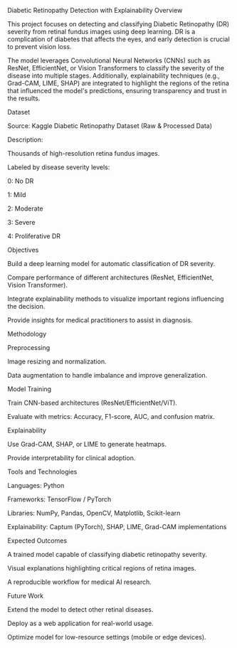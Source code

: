 Diabetic Retinopathy Detection with Explainability
Overview

This project focuses on detecting and classifying Diabetic Retinopathy (DR) severity from retinal fundus images using deep learning. DR is a complication of diabetes that affects the eyes, and early detection is crucial to prevent vision loss.

The model leverages Convolutional Neural Networks (CNNs) such as ResNet, EfficientNet, or Vision Transformers to classify the severity of the disease into multiple stages. Additionally, explainability techniques (e.g., Grad-CAM, LIME, SHAP) are integrated to highlight the regions of the retina that influenced the model's predictions, ensuring transparency and trust in the results.

Dataset

Source: Kaggle Diabetic Retinopathy Dataset
 (Raw & Processed Data)

Description:

Thousands of high-resolution retina fundus images.

Labeled by disease severity levels:

0: No DR

1: Mild

2: Moderate

3: Severe

4: Proliferative DR

Objectives

Build a deep learning model for automatic classification of DR severity.

Compare performance of different architectures (ResNet, EfficientNet, Vision Transformer).

Integrate explainability methods to visualize important regions influencing the decision.

Provide insights for medical practitioners to assist in diagnosis.

Methodology

Preprocessing

Image resizing and normalization.

Data augmentation to handle imbalance and improve generalization.

Model Training

Train CNN-based architectures (ResNet/EfficientNet/ViT).

Evaluate with metrics: Accuracy, F1-score, AUC, and confusion matrix.

Explainability

Use Grad-CAM, SHAP, or LIME to generate heatmaps.

Provide interpretability for clinical adoption.

Tools and Technologies

Languages: Python

Frameworks: TensorFlow / PyTorch

Libraries: NumPy, Pandas, OpenCV, Matplotlib, Scikit-learn

Explainability: Captum (PyTorch), SHAP, LIME, Grad-CAM implementations

Expected Outcomes

A trained model capable of classifying diabetic retinopathy severity.

Visual explanations highlighting critical regions of retina images.

A reproducible workflow for medical AI research.

Future Work

Extend the model to detect other retinal diseases.

Deploy as a web application for real-world usage.

Optimize model for low-resource settings (mobile or edge devices).